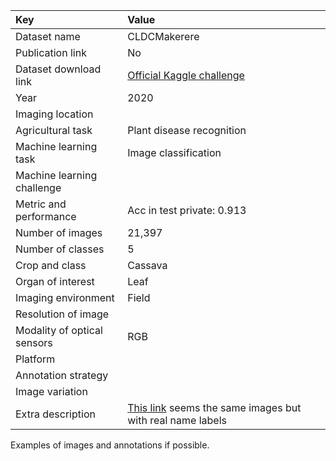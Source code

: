 
| Key                         | Value                                                                                                                                            |
|:----------------------------|:-------------------------------------------------------------------------------------------------------------------------------------------------|
| Dataset name                | CLDCMakerere                                                                                                                                     |
| Publication link            | No                                                                                                                                               |
| Dataset download link       | [Official Kaggle challenge](https://www.kaggle.com/competitions/cassava-leaf-disease-classification)                                             |
| Year                        | 2020                                                                                                                                             |
| Imaging location            |                                                                                                                                                  |
| Agricultural task           | Plant disease recognition                                                                                                                        |
| Machine learning task       | Image classification                                                                                                                             |
| Machine learning challenge  |                                                                                                                                                  |
| Metric and performance      | Acc in test private: 0.913                                                                                                                       |
| Number of images            | 21,397                                                                                                                                           |
| Number of classes           | 5                                                                                                                                                |
| Crop and class              | Cassava                                                                                                                                          |
| Organ of interest           | Leaf                                                                                                                                             |
| Imaging environment         | Field                                                                                                                                            |
| Resolution of image         |                                                                                                                                                  |
| Modality of optical sensors | RGB                                                                                                                                              |
| Platform                    |                                                                                                                                                  |
| Annotation strategy         |                                                                                                                                                  |
| Image variation             |                                                                                                                                                  |
| Extra description           | [This link](https://www.kaggle.com/datasets/gauravduttakiit/cassava-leaf-disease-classification) seems the same images but with real name labels |


Examples of images and annotations if possible.



